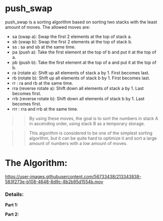 # push_swap

push_swap is a sorting algorithm based on sorting two stacks with the least amount of moves.
The allowed moves are:

* sa (swap a): Swap the first 2 elements at the top of stack a.
* sb (swap b): Swap the first 2 elements at the top of stack b.
* ss : sa and sb at the same time.
* pa (push a): Take the first element at the top of b and put it at the top of a.
* pb (push b): Take the first element at the top of a and put it at the top of b.
* ra (rotate a): Shift up all elements of stack a by 1. First becomes last.
* rb (rotate b): Shift up all elements of stack b by 1. First becomes last.
* rr : ra and rb at the same time.
* rra (reverse rotate a): Shift down all elements of stack a by 1. Last becomes first.
* rrb (reverse rotate b): Shift down all elements of stack b by 1. Last becomes first.
* rrr : rra and rrb at the same time.

>> By using these moves, the goal is to sort the numbers in stack A in ascending order, using stack B as a temporary storage.

>> This algorithm is considered to be one of the simplest sorting algorithm, but it can be quite hard to optimize it and sort a large amount of numbers with a low amount of moves.

# The Algorithm:


https://user-images.githubusercontent.com/56733438/213343838-583f273e-b108-4648-8d9c-8b2b95d1554b.mov




### Details:

**Part 1:**


**Part 2:**

